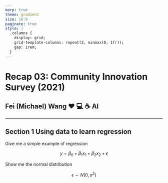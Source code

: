 ```yaml
---
marp: true
theme: gradient
size: 16:9
paginate: true
style: |
  .columns {
    display: grid;
    grid-template-columns: repeat(2, minmax(0, 1fr));
    gap: 1rem;
  }
---
```


# Recap 03: Community Innovation Survey (2021)

## Fei (Michael) Wang :heart: :computer: :coffee: AI


--- 

## Section 1 Using data to learn regression

Give me a simple example of regression

$$
y = \beta_0 + \beta_1 x_1 + \beta_2 x_2 + \epsilon
$$

Show me the normal distribution

$$
\epsilon \sim N(0, \sigma^2)
$$